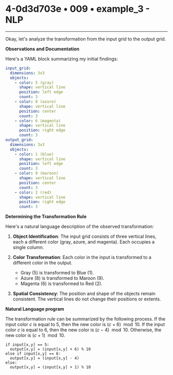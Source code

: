 # 4-0d3d703e • 009 • example_3 - NLP

---
Okay, let's analyze the transformation from the input grid to the output grid.

**Observations and Documentation**

Here's a YAML block summarizing my initial findings:

```yaml
input_grid:
  dimensions: 3x3
  objects:
    - color: 5 (gray)
      shape: vertical line
      position: left edge
      count: 3
    - color: 8 (azure)
      shape: vertical line
      position: center
      count: 3
    - color: 6 (magenta)
      shape: vertical line
      position: right edge
      count: 3
output_grid:
  dimensions: 3x3
  objects:
    - color: 1 (blue)
      shape: vertical line
      position: left edge
      count: 3
    - color: 9 (maroon)
      shape: vertical line
      position: center
      count: 3
    - color: 2 (red)
      shape: vertical line
      position: right edge
      count: 3
```

**Determining the Transformation Rule**

Here's a natural language description of the observed transformation:

1.  **Object Identification**: The input grid consists of three vertical lines, each a different color (gray, azure, and magenta). Each occupies a single column.

2.  **Color Transformation**: Each color in the input is transformed to a different color in the output.
    *   Gray (5) is transformed to Blue (1).
    *   Azure (8) is transformed to Maroon (9).
    *   Magenta (6) is transformed to Red (2).

3.  **Spatial Consistency**: The position and shape of the objects remain consistent. The vertical lines do not change their positions or extents.

**Natural Language program**

The transformation rule can be summarized by the following process.
If the input color $c$ is equal to 5, then the new color is $(c + 6) \mod 10$.
If the input color $c$ is equal to 6, then the new color is $(c - 4) \mod 10$.
Otherwise, the new color is $(c + 1) \mod 10$.

```
if input[x,y] == 5:
  output[x,y] = (input[x,y] + 6) % 10
else if input[x,y] == 6:
  output[x,y] = (input[x,y] - 4)
else:
  output[x,y] = (input[x,y] + 1) % 10
```

